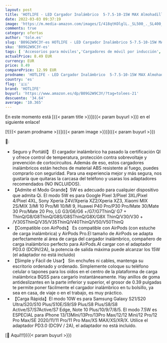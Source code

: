 ```yaml
---
layout: post
title: 'HOTLIFE - LED Cargador Inalámbrico  5-7.5-10-15W MAX Almohadilla de Carga Inalámbrica Compatible con iPhone 13/12/12 Mini /12 Pro Max/11  Samsung Galaxy S21 / S20 / Note 10  AirPods Pro  No Adaptador de AC '
date: 2022-03-03 09:37:19
image: 'https://m.media-amazon.com/images/I/418qtKOlglL._SL500_._SL400_.jpg'
comments: true
category: ofertas
author: 'tole.es'
slug: 'B09G2W9C3Y-es HOTLIFE - LED Cargador Inalámbrico 5-7.5-10-15W MAX...'
sku: 'B09G2W9C3Y-es'
tags: [ 'Accesorios para móviles','Cargadores de móvil por inducción','Cargadores para móviles','Comunicación móvil y accesorios','Electrónica','hotlife','iphone', ]
actualPrice: 8.49 EUR
currency: EUR
price: 8.49
comparePrice: 12.99 EUR
prodname: 'HOTLIFE - LED Cargador Inalámbrico  5-7.5-10-15W MAX Almohadilla de Carga Inalámbrica Compatible con iPhone 13/12/12 Mini /12 Pro Max/11  Samsung Galaxy S21 / S20 / Note 10  AirPods Pro  No Adaptador de AC '
country: 'es'
flag: '🇪🇸'
brand: 'HOTLIFE'
buyurl: 'https://www.amazon.es/dp/B09G2W9C3Y/?tag=tolees-21'
descuento: '34.64'
average: '10.365'
---
```


En este momento está [{{< param title >}}]({{< param buyurl >}}) en el siguiente enlace!

[![{{< param prodname >}}]({{< param image >}})]({{< param buyurl >}})

🔎:

- Seguro y Portátil】 El cargador inalámbrico ha pasado la certificación QI y ofrece control de temperatura, protección contra sobrevoltaje y prevención de cortocircuitos. Además de eso, estos cargadores inalámbricos están hechos de material ABS resistente al fuego, puedes comprarlo con seguridad. Para una experiencia mejor y más segura, nos gustaría que quitaras la carcasa del teléfono y usaras los adaptadores recomendados (NO INCLUIDOS).
- 【Admite el Modo Grande】5W es adecuado para cualquier dispositivo que admita Qi. El modo 5W es para Google Pixel 3/Pixel 3XL/Pixel 4/Pixel 4XL, Sony Xperia Z4V/Xperia XZ2/Xperia XZ3, Xiaomi MIX 2S/MIX 3/MI 10 Pro/MI 10/MI 9, Huawei P40 Pro/P30 Pro/Mate 30/Mate 30 Pro/Mate 20 Pro, LG G3/G6/G6 +/G7/G7ThinQ/ G7 + ThinQ/G8/G8ThinQ/G8S/G8SThinQ/G8X/G8X ThinQ/V30/V30 + /V30SThinQ/V35/V35ThinQ/V40ThinQ/V50/V50ThinQ
- 【Compatible con AirPods】 Es compatible con AirPods (con estuche de carga inalámbrica) y AirPods Pro.El tamaño de AirPods se adapta perfectamente al área de carga del cargador inalámbrico, compañero de carga inalámbrico perfecto para AirPods.Al cargar con el adaptador PD3.0 (DC9V/2A), la potencia de salida máxima puede alcanzar los 15W (el adaptador no está incluido)
- 【Simple y Fácil de Usar】 Sin enchufes ni cables, mantenga su escritorio ordenado y ordenado. Simplemente coloque su teléfono celular o tapones para los oídos en el centro de la plataforma de carga inalámbrica BQSS para cargarlo instantáneamente. Hay anillos de goma antideslizantes en la parte inferior y superior, el grosor de 0.39 pulgadas te permite poner fácilmente el cargador inalámbrico en tu bolsillo, ya sea en casa, de viaje o en el trabajo, es muy práctico.
- 【Carga Rápida】El modo 10W es para Samsung Galaxy S21/S20 Ultra/S20/S10 Plus/S10E/S9/S9 Plus/S8 Plus/S8/S8 Active/S7/S7Active/S7 Edge, Note 10 Plus/10/9/7/8/5. El modo 7.5W es ESPECIAL para iPhone 13/13Mini/13Pro/13Pro Max/12/12 Mini/12 Pro/12 Pro Max/SE 2020/11/11 Pro/11 Pro Max/XS MAX/XS/XR/X. Utilice el adaptador PD3.0 (DC9V / 2A), el adaptador no está incluido.

[🛒 Aquí!!!]({{< param buyurl >}})
